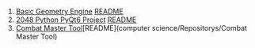 1. [Basic Geometry Engine](https://github.com/TangenteLakai/basic-geometry-engine) [README](basic-geometry-engine.md)
2. [2048 Python PyQt6 Project](https://github.com/TangenteLakai/2048-Python-PyQt6-Project) [README](basic-geometry-engine.md)
3. [Combat Master Tool](https://github.com/TangenteLakai/Combat-Master-Tool)[README](computer science/Repositorys/Combat Master Tool)

